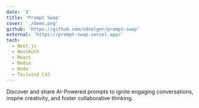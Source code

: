 ```yaml
---
date: '3'
title: 'Prompt Swap'
cover: './demo.png'
github: 'https://github.com/ndoelger/prompt-swap'
external: 'https://prompt-swap.vercel.app/'
tech:
  - Next.js
  - NextAuth
  - React
  - Redux
  - Node
  - Tailwind CSS
---
```


Discover and share AI-Powered prompts to ignite engaging conversations, inspire creativity, and foster collaborative thinking.